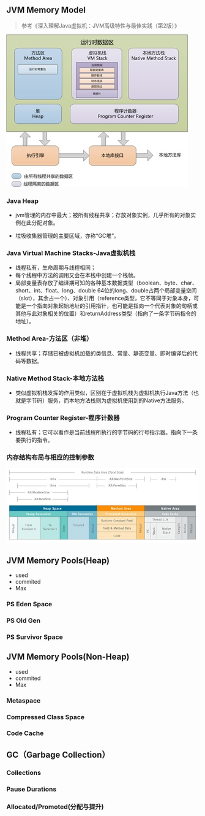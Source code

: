 

## JVM Memory Model

> 参考《深入理解Java虚拟机：JVM高级特性与最佳实践（第2版）》

![jvm-model](image/jvm-model.jpeg)

### Java Heap

- jvm管理的内存中最大；被所有线程共享；存放对象实例，几乎所有的对象实例在此分配对象。

- 垃圾收集器管理的主要区域，亦称“GC堆”。

### Java Virtual Machine Stacks-Java虚拟机栈

- 线程私有，生命周期与线程相同；
- 每个线程中方法的调用又会在本栈中创建一个栈帧。
- 局部变量表存放了编译期可知的各种基本数据类型（boolean、byte、char、short、int、float、long、double 64位的long、double占两个局部变量空间（slot），其余占一个）、对象引用（reference类型，它不等同于对象本身，可能是一个指向对象起始地址的引用指针，也可能是指向一个代表对象的句柄或其他与此对象相关的位置）和returnAddress类型（指向了一条字节码指令的地址）。

### Method Area-方法区（非堆）

- 线程共享；存储已被虚拟机加载的类信息、常量、静态变量、即时编译后的代码等数据。

### Native Method Stack-本地方法栈

- 类似虚拟机栈发挥的作用类似，区别在于虚拟机栈为虚拟机执行Java方法（也就是字节码）服务，而本地方法栈则为虚拟机使用到的Native方法服务。

### Program Counter Register-程序计数器

- 线程私有；它可以看作是当前线程所执行的字节码的行号指示器。指向下一条要执行的指令。

### 内存结构布局与相应的控制参数

![jvm2](image/jvm2.jpeg)

## JVM Memory Pools(Heap)

- used 
- commited
- Max

### PS Eden Space

### PS Old Gen

### PS Survivor Space

## JVM Memory Pools(Non-Heap)
- used 
- commited
- Max

### Metaspace

### Compressed Class Space

### Code Cache

## GC（Garbage Collection）

### Collections

### Pause Durations

### Allocated/Promoted(分配与提升)